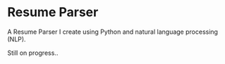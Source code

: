 # Resume Parser

A Resume Parser I create using Python and natural language processing (NLP).

Still on progress..
